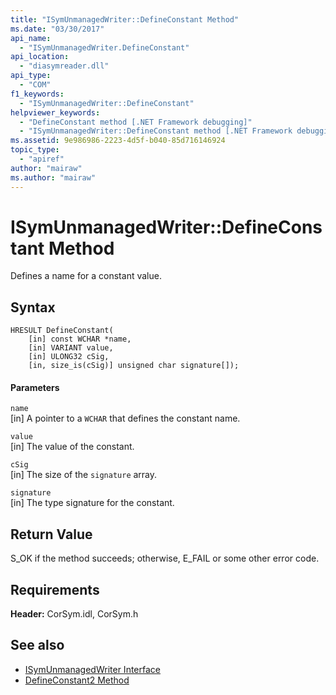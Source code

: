 ```yaml
---
title: "ISymUnmanagedWriter::DefineConstant Method"
ms.date: "03/30/2017"
api_name: 
  - "ISymUnmanagedWriter.DefineConstant"
api_location: 
  - "diasymreader.dll"
api_type: 
  - "COM"
f1_keywords: 
  - "ISymUnmanagedWriter::DefineConstant"
helpviewer_keywords: 
  - "DefineConstant method [.NET Framework debugging]"
  - "ISymUnmanagedWriter::DefineConstant method [.NET Framework debugging]"
ms.assetid: 9e986986-2223-4d5f-b040-85d716146924
topic_type: 
  - "apiref"
author: "mairaw"
ms.author: "mairaw"
---
```

# ISymUnmanagedWriter::DefineConstant Method
Defines a name for a constant value.  
  
## Syntax  
  
```  
HRESULT DefineConstant(  
    [in] const WCHAR *name,  
    [in] VARIANT value,  
    [in] ULONG32 cSig,  
    [in, size_is(cSig)] unsigned char signature[]);  
```  
  
#### Parameters  
 `name`  
 [in] A pointer to a `WCHAR` that defines the constant name.  
  
 `value`  
 [in] The value of the constant.  
  
 `cSig`  
 [in] The size of the `signature` array.  
  
 `signature`  
 [in] The type signature for the constant.  
  
## Return Value  
 S_OK if the method succeeds; otherwise, E_FAIL or some other error code.  
  
## Requirements  
 **Header:** CorSym.idl, CorSym.h  
  
## See also
- [ISymUnmanagedWriter Interface](../../../../docs/framework/unmanaged-api/diagnostics/isymunmanagedwriter-interface.md)
- [DefineConstant2 Method](../../../../docs/framework/unmanaged-api/diagnostics/isymunmanagedwriter2-defineconstant2-method.md)
